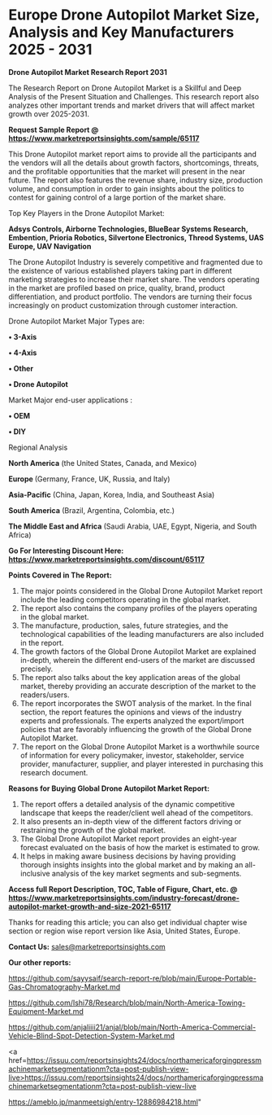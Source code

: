 # Europe Drone Autopilot Market Size, Analysis and Key Manufacturers 2025 - 2031

<strong>Drone Autopilot Market Research Report 2031</strong>

The Research Report on Drone Autopilot Market is a Skillful and Deep Analysis of the Present Situation and Challenges. This research report also analyzes other important trends and market drivers that will affect market growth over 2025-2031.

<strong>Request Sample Report @ <a href=https://www.marketreportsinsights.com/sample/65117>https://www.marketreportsinsights.com/sample/65117</a></strong>

This Drone Autopilot market report aims to provide all the participants and the vendors will all the details about growth factors, shortcomings, threats, and the profitable opportunities that the market will present in the near future. The report also features the revenue share, industry size, production volume, and consumption in order to gain insights about the politics to contest for gaining control of a large portion of the market share.

Top Key Players in the Drone Autopilot Market:

<strong>Adsys Controls, Airborne Technologies, BlueBear Systems Research, Embention, Prioria Robotics, Silvertone Electronics, Threod Systems, UAS Europe, UAV Navigation</strong>

The Drone Autopilot Industry is severely competitive and fragmented due to the existence of various established players taking part in different marketing strategies to increase their market share. The vendors operating in the market are profiled based on price, quality, brand, product differentiation, and product portfolio. The vendors are turning their focus increasingly on product customization through customer interaction.

Drone Autopilot Market Major Types are:

<strong>• 3-Axis

• 4-Axis

• Other

• Drone Autopilot</strong>

Market Major end-user applications :

<strong>• OEM

• DIY</strong>

Regional Analysis

</u><strong><b>North America</b></strong> (the United States, Canada, and Mexico)

<strong><b>Europe </b></strong>(Germany, France, UK, Russia, and Italy)

<strong><b>Asia-Pacific</b></strong> (China, Japan, Korea, India, and Southeast Asia)

<strong><b>South America</b></strong> (Brazil, Argentina, Colombia, etc.)

<strong><b>The Middle East and Africa</b></strong> (Saudi Arabia, UAE, Egypt, Nigeria, and South Africa)

<strong>Go For Interesting Discount Here: <a href=https://www.marketreportsinsights.com/discount/65117>https://www.marketreportsinsights.com/discount/65117</a></strong>

<strong>Points Covered in The Report:</strong>
<ol>
  <li>The major points considered in the Global Drone Autopilot Market report include the leading competitors operating in the global market.</li>
  <li>The report also contains the company profiles of the players operating in the global market.</li>
  <li>The manufacture, production, sales, future strategies, and the technological capabilities of the leading manufacturers are also included in the report.</li>
  <li>The growth factors of the Global Drone Autopilot Market are explained in-depth, wherein the different end-users of the market are discussed precisely.</li>
  <li>The report also talks about the key application areas of the global market, thereby providing an accurate description of the market to the readers/users.</li>
  <li>The report incorporates the SWOT analysis of the market. In the final section, the report features the opinions and views of the industry experts and professionals. The experts analyzed the export/import policies that are favorably influencing the growth of the Global Drone Autopilot Market.</li>
  <li>The report on the Global Drone Autopilot Market is a worthwhile source of information for every policymaker, investor, stakeholder, service provider, manufacturer, supplier, and player interested in purchasing this research document.</li>
</ol>
<strong>Reasons for Buying Global Drone Autopilot Market Report:</strong>

<ol>
  <li>The report offers a detailed analysis of the dynamic competitive landscape that keeps the reader/client well ahead of the competitors.</li>
  <li>It also presents an in-depth view of the different factors driving or restraining the growth of the global market.</li>
  <li>The Global Drone Autopilot Market report provides an eight-year forecast evaluated on the basis of how the market is estimated to grow.</li>
  <li>It helps in making aware business decisions by having providing thorough insights insights into the global market and by making an all-inclusive analysis of the key market segments and sub-segments.</li>
</ol>
<strong>Access full Report Description, TOC, Table of Figure, Chart, etc. @ <a href=https://www.marketreportsinsights.com/industry-forecast/drone-autopilot-market-growth-and-size-2021-65117>https://www.marketreportsinsights.com/industry-forecast/drone-autopilot-market-growth-and-size-2021-65117</a></strong>


Thanks for reading this article; you can also get individual chapter wise section or region wise report version like Asia, United States, Europe.

<strong>Contact Us:</strong>
sales@marketreportsinsights.com

<strong>Our other reports:</strong>

<a href=https://github.com/sayysaif/search-report-re/blob/main/Europe-Portable-Gas-Chromatography-Market.md>https://github.com/sayysaif/search-report-re/blob/main/Europe-Portable-Gas-Chromatography-Market.md</a>

<a href=https://github.com/Ishi78/Research/blob/main/North-America-Towing-Equipment-Market.md>https://github.com/Ishi78/Research/blob/main/North-America-Towing-Equipment-Market.md</a>

<a href=https://github.com/anjaliiii21/anjal/blob/main/North-America-Commercial-Vehicle-Blind-Spot-Detection-System-Market.md>https://github.com/anjaliiii21/anjal/blob/main/North-America-Commercial-Vehicle-Blind-Spot-Detection-System-Market.md</a>

<a href=https://issuu.com/reportsinsights24/docs/northamericaforgingpressmachinemarketsegmentationm?cta=post-publish-view-live>https://issuu.com/reportsinsights24/docs/northamericaforgingpressmachinemarketsegmentationm?cta=post-publish-view-live</a>

<a href=https://ameblo.jp/manmeetsigh/entry-12886984218.html>https://ameblo.jp/manmeetsigh/entry-12886984218.html</a>"
